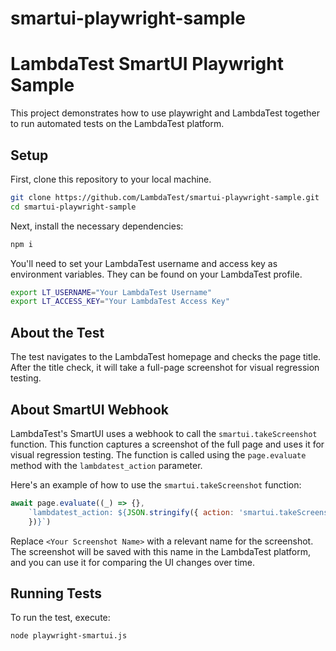 # smartui-playwright-sample
# LambdaTest SmartUI Playwright Sample

This project demonstrates how to use playwright and LambdaTest together to run automated tests on the LambdaTest platform.

## Setup

First, clone this repository to your local machine.

```bash
git clone https://github.com/LambdaTest/smartui-playwright-sample.git
cd smartui-playwright-sample
```

Next, install the necessary dependencies:

```bash
npm i
```

You'll need to set your LambdaTest username and access key as environment variables. They can be found on your LambdaTest profile.

```bash
export LT_USERNAME="Your LambdaTest Username"
export LT_ACCESS_KEY="Your LambdaTest Access Key"
```

## About the Test

The test navigates to the LambdaTest homepage and checks the page title. After the title check, it will take a full-page screenshot for visual regression testing.

## About SmartUI Webhook

LambdaTest's SmartUI uses a webhook to call the `smartui.takeScreenshot` function. This function captures a screenshot of the full page and uses it for visual regression testing. The function is called using the `page.evaluate` method with the `lambdatest_action` parameter.

Here's an example of how to use the `smartui.takeScreenshot` function:

```javascript
await page.evaluate((_) => {},
    `lambdatest_action: ${JSON.stringify({ action: 'smartui.takeScreenshot', arguments: { fullPage: true, screenshotName: '<Your_Screenshot_Name>' }
    })}`)
```

Replace `<Your Screenshot Name>` with a relevant name for the screenshot. The screenshot will be saved with this name in the LambdaTest platform, and you can use it for comparing the UI changes over time.

## Running Tests

To run the test, execute:

```bash
node playwright-smartui.js
```
